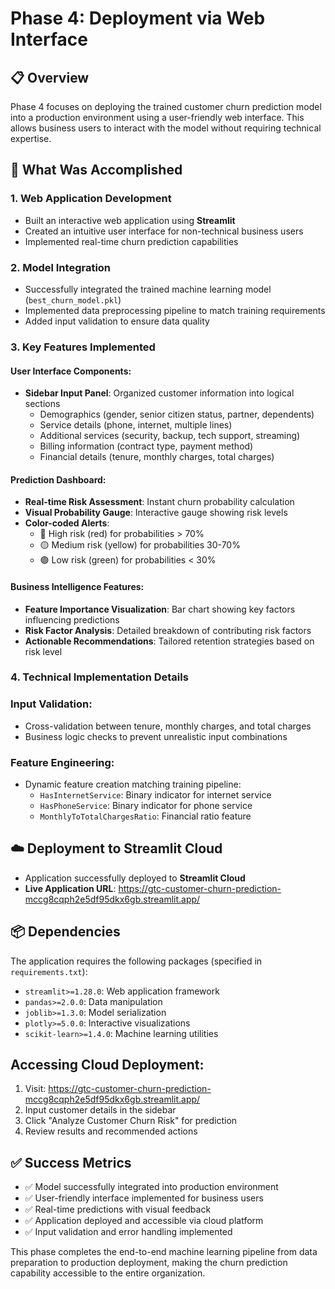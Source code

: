 # Phase 4: Deployment via Web Interface

## 📋 Overview
Phase 4 focuses on deploying the trained customer churn prediction model into a production environment using a user-friendly web interface. This allows business users to interact with the model without requiring technical expertise.

## 🎯 What Was Accomplished

### 1. Web Application Development
- Built an interactive web application using **Streamlit**
- Created an intuitive user interface for non-technical business users
- Implemented real-time churn prediction capabilities

### 2. Model Integration
- Successfully integrated the trained machine learning model (`best_churn_model.pkl`)
- Implemented data preprocessing pipeline to match training requirements
- Added input validation to ensure data quality

### 3. Key Features Implemented

#### **User Interface Components:**
- **Sidebar Input Panel**: Organized customer information into logical sections
  - Demographics (gender, senior citizen status, partner, dependents)
  - Service details (phone, internet, multiple lines)
  - Additional services (security, backup, tech support, streaming)
  - Billing information (contract type, payment method)
  - Financial details (tenure, monthly charges, total charges)

#### **Prediction Dashboard:**
- **Real-time Risk Assessment**: Instant churn probability calculation
- **Visual Probability Gauge**: Interactive gauge showing risk levels
- **Color-coded Alerts**:
  - 🔴 High risk (red) for probabilities > 70%
  - 🟡 Medium risk (yellow) for probabilities 30-70%
  - 🟢 Low risk (green) for probabilities < 30%

#### **Business Intelligence Features:**
- **Feature Importance Visualization**: Bar chart showing key factors influencing predictions
- **Risk Factor Analysis**: Detailed breakdown of contributing risk factors
- **Actionable Recommendations**: Tailored retention strategies based on risk level

### 4. Technical Implementation Details

### **Input Validation:**
- Cross-validation between tenure, monthly charges, and total charges
- Business logic checks to prevent unrealistic input combinations

### **Feature Engineering:**
- Dynamic feature creation matching training pipeline:
  - `HasInternetService`: Binary indicator for internet service
  - `HasPhoneService`: Binary indicator for phone service
  - `MonthlyToTotalChargesRatio`: Financial ratio feature

## ☁️ Deployment to Streamlit Cloud
- Application successfully deployed to **Streamlit Cloud**
- **Live Application URL**: https://gtc-customer-churn-prediction-mccg8cqph2e5df95dkx6gb.streamlit.app/


## 📦 Dependencies
The application requires the following packages (specified in `requirements.txt`):

- `streamlit>=1.28.0`: Web application framework
- `pandas>=2.0.0`: Data manipulation
- `joblib>=1.3.0`: Model serialization
- `plotly>=5.0.0`: Interactive visualizations
- `scikit-learn>=1.4.0`: Machine learning utilities

## **Accessing Cloud Deployment:**
1. Visit: https://gtc-customer-churn-prediction-mccg8cqph2e5df95dkx6gb.streamlit.app/
2. Input customer details in the sidebar
3. Click "Analyze Customer Churn Risk" for prediction
4. Review results and recommended actions

## ✅ Success Metrics
- ✅ Model successfully integrated into production environment
- ✅ User-friendly interface implemented for business users
- ✅ Real-time predictions with visual feedback
- ✅ Application deployed and accessible via cloud platform
- ✅ Input validation and error handling implemented

This phase completes the end-to-end machine learning pipeline from data preparation to production deployment, making the churn prediction capability accessible to the entire organization.

